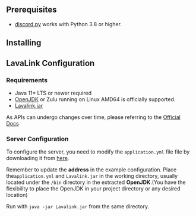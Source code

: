 ## Prerequisites
* [discord.py](https://discordpy.readthedocs.io/en/stable/intro.html) works with Python 3.8 or higher.

## Installing

## LavaLink Configuration
### Requirements
* Java 11* LTS or newer required
* [OpenJDK](https://jdk.java.net/archive/) or Zulu running on Linux AMD64 is officially supported.
* [Lavalink.jar](https://github.com/lavalink-devs/Lavalink/releases)

As APIs can undergo changes over time, please referring to the [Official Docs](https://github.com/lavalink-devs/Lavalink#requirements)

### Server Configuration
To configure the server, you need to modify the `application.yml` file file by downloading it from [here](https://github.com/lavalink-devs/Lavalink/blob/master/LavalinkServer/application.yml.example). 

Remember to update the **address** in the example configuration. Place the`application.yml` and `Lavalink.jar` in the working directory, usually located under the `/bin` directory in the extracted **OpenJDK**.(You have the flexibility to place the OpenJDK in your project directory or any desired location)

Run with `java -jar Lavalink.jar` from the same directory.


